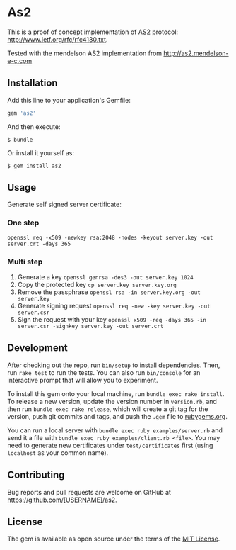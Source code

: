 # As2

This is a proof of concept implementation of AS2 protocol: http://www.ietf.org/rfc/rfc4130.txt.

Tested with the mendelson AS2 implementation from http://as2.mendelson-e-c.com

## Installation

Add this line to your application's Gemfile:

```ruby
gem 'as2'
```

And then execute:

    $ bundle

Or install it yourself as:

    $ gem install as2

## Usage

Generate self signed server certificate:

### One step

`openssl req -x509 -newkey rsa:2048 -nodes -keyout server.key -out server.crt -days 365`

### Multi step

1. Generate a key ` openssl genrsa -des3 -out server.key 1024 `
2. Copy the protected key ` cp server.key server.key.org `
3. Remove the passphrase ` openssl rsa -in server.key.org -out server.key `
4. Generate signing request ` openssl req -new -key server.key -out server.csr `
5. Sign the request with your key ` openssl x509 -req -days 365 -in server.csr -signkey server.key -out server.crt `

## Development

After checking out the repo, run `bin/setup` to install dependencies. Then, run `rake test` to run the tests. You can also run `bin/console` for an interactive prompt that will allow you to experiment.

To install this gem onto your local machine, run `bundle exec rake install`. To release a new version, update the version number in `version.rb`, and then run `bundle exec rake release`, which will create a git tag for the version, push git commits and tags, and push the `.gem` file to [rubygems.org](https://rubygems.org).

You can run a local server with `bundle exec ruby examples/server.rb` and send it a file with `bundle exec ruby examples/client.rb <file>`. You may need to generate new certificates under `test/certificates` first (using `localhost` as your common name).

## Contributing

Bug reports and pull requests are welcome on GitHub at https://github.com/[USERNAME]/as2.


## License

The gem is available as open source under the terms of the [MIT License](http://opensource.org/licenses/MIT).

